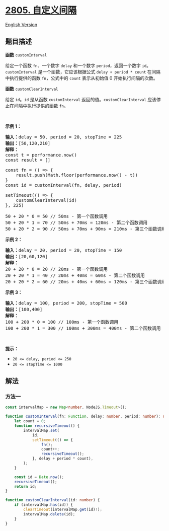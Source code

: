 # [2805. 自定义间隔](https://leetcode.cn/problems/custom-interval)

[English Version](/solution/2800-2899/2805.Custom%20Interval/README_EN.md)

## 题目描述

<!-- 这里写题目描述 -->

<p><strong>函数</strong>&nbsp;<code>customInterval</code></p>

<p>给定一个函数 <code>fn</code>、一个数字 <code>delay</code> 和一个数字 <code>period</code>，返回一个数字 <code>id</code>。<code>customInterval</code> 是一个函数，它应该根据公式 <code>delay + period * count</code> 在间隔中执行提供的函数 <code>fn</code>，公式中的 <code>count</code> 表示从初始值 0 开始执行间隔的次数。</p>

<p><strong>函数</strong> <code>customClearInterval</code></p>

<p>给定 <code>id</code>。<code>id</code> 是从函数 <code>customInterval</code> 返回的值。<code>customClearInterval</code> 应该停止在间隔中执行提供的函数 <code>fn</code>。</p>

<p>&nbsp;</p>

<p><b>示例 1：</b></p>

<pre>
<strong>输入：</strong>delay = 50, period = 20, stopTime = 225
<strong>输出：</strong>[50,120,210]
<strong>解释：</strong>
const t = performance.now()&nbsp;&nbsp;
const result = []
&nbsp; &nbsp; &nbsp; &nbsp;&nbsp;
const fn = () =&gt; {
    result.push(Math.floor(performance.now() - t))
}
const id = customInterval(fn, delay, period)
        
setTimeout(() =&gt; {
    customClearInterval(id)
}, 225)

50 + 20 * 0 = 50 // 50ms - 第一个函数调用
50 + 20&nbsp;* 1 = 70 // 50ms + 70ms = 120ms - 第二个函数调用
50 + 20 * 2 = 90 // 50ms + 70ms + 90ms = 210ms - 第三个函数调用
</pre>

<p><strong class="example">示例 2：</strong></p>

<pre>
<strong>输入：</strong>delay = 20, period = 20, stopTime = 150
<strong>输出：</strong>[20,60,120]
<strong>解释：</strong>
20 + 20 * 0 = 20 // 20ms - 第一个函数调用
20 + 20&nbsp;* 1 = 40 // 20ms + 40ms = 60ms - 第二个函数调用
20 + 20 * 2 = 60 // 20ms + 40ms + 60ms = 120ms - 第三个函数调用
</pre>

<p><strong class="example">示例 3：</strong></p>

<pre>
<strong>输入：</strong>delay = 100, period = 200, stopTime = 500
<strong>输出：</strong>[100,400]
<strong>解释：</strong>
100 + 200 * 0 = 100 // 100ms - 第一个函数调用
100 + 200&nbsp;* 1 = 300 // 100ms + 300ms = 400ms - 第二个函数调用
</pre>

<p>&nbsp;</p>

<p><strong>提示：</strong></p>

<ul>
	<li><code>20 &lt;= delay, period &lt;= 250</code></li>
	<li><code>20 &lt;= stopTime &lt;= 1000</code></li>
</ul>

## 解法

### 方法一

<!-- tabs:start -->

```ts
const intervalMap = new Map<number, NodeJS.Timeout>();

function customInterval(fn: Function, delay: number, period: number): number {
    let count = 0;
    function recursiveTimeout() {
        intervalMap.set(
            id,
            setTimeout(() => {
                fn();
                count++;
                recursiveTimeout();
            }, delay + period * count),
        );
    }

    const id = Date.now();
    recursiveTimeout();
    return id;
}

function customClearInterval(id: number) {
    if (intervalMap.has(id)) {
        clearTimeout(intervalMap.get(id)!);
        intervalMap.delete(id);
    }
}
```

<!-- tabs:end -->

<!-- end -->
